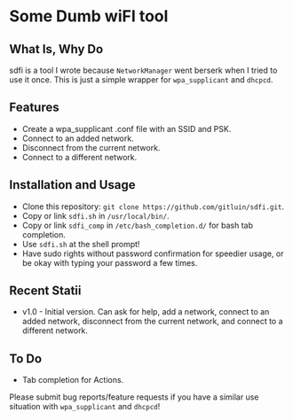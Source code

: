 Some Dumb wiFI tool
=====
What Is, Why Do
-------
sdfi is a tool I wrote because `NetworkManager` went berserk when I tried to use it once. This is just a simple wrapper for `wpa_supplicant` and `dhcpcd`.

Features
-----
* Create a wpa_supplicant .conf file with an SSID and PSK.
* Connect to an added network.
* Disconnect from the current network.
* Connect to a different network.

Installation and Usage
-----
* Clone this repository: `git clone https://github.com/gitluin/sdfi.git`.
* Copy or link `sdfi.sh` in `/usr/local/bin/`.
* Copy or link `sdfi_comp` in `/etc/bash_completion.d/` for bash tab completion.
* Use `sdfi.sh` at the shell prompt!
* Have sudo rights without password confirmation for speedier usage, or be okay with typing your password a few times.

Recent Statii
------
* v1.0 - Initial version. Can ask for help, add a network, connect to an added network, disconnect from the current network, and connect to a different network.

To Do
----
 * Tab completion for Actions.

Please submit bug reports/feature requests if you have a similar use situation with `wpa_supplicant` and `dhcpcd`!
